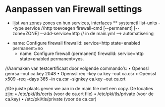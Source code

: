 # Aanpassen van Firewall settings
* lijst van zones zones en hun services, interfaces 
** systemctl list-units --type service
//http toevoegen
firewall-cmd [--permanent] [--zone=ZONE] --add-service=http
// in de main.yml --> automatisering
- name: Configure firewall 
firewalld: service=http state=enabled permanent=no 
  - name: Configure firewall (permanent)
firewalld: service=http state=enabled permanent=yes.

//Aanmaken van testcertificaat door volgende commando’s:
•	Openssl genrsa –out ca.key 2048
•	Openssl req –key ca.key –out ca.csr
•	Openssl x509 –req –days 365 –in ca.csr –signkey ca.key –out ca.crt

//De juiste plaats geven we aan in de main file met een copy. De locaties zijn:
•	/etc/pki/tls/certs  (voor de ca.crt file)
•	/etc/pki/tls/private  (voor de ca.key)
•	/etc/pki/tls/private (voor de ca.csr)


